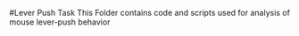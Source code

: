 #Lever Push Task
This Folder contains code and scripts used for analysis of mouse lever-push behavior

